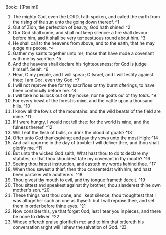  Book:: [[Psalm]]
 1. The mighty God, even the LORD, hath spoken, and called the earth from the rising of the sun unto the going down thereof. ^1
 2. Out of Zion, the perfection of beauty, God hath shined. ^2
 3. Our God shall come, and shall not keep silence: a fire shall devour before him, and it shall be very tempestuous round about him. ^3
 4. He shall call to the heavens from above, and to the earth, that he may judge his people. ^4
 5. Gather my saints together unto me; those that have made a covenant with me by sacrifice. ^5
 6. And the heavens shall declare his righteousness: for God is judge himself. Selah. ^6
 7. Hear, O my people, and I will speak; O Israel, and I will testify against thee: I am God, even thy God. ^7
 8. I will not reprove thee for thy sacrifices or thy burnt offerings, to have been continually before me. ^8
 9. I will take no bullock out of thy house, nor he goats out of thy folds. ^9
 10. For every beast of the forest is mine, and the cattle upon a thousand hills. ^10
 11. I know all the fowls of the mountains: and the wild beasts of the field are mine. ^11
 12. If I were hungry, I would not tell thee: for the world is mine, and the fulness thereof. ^12
 13. Will I eat the flesh of bulls, or drink the blood of goats? ^13
 14. Offer unto God thanksgiving; and pay thy vows unto the most High: ^14
 15. And call upon me in the day of trouble: I will deliver thee, and thou shalt glorify me. ^15
 16. But unto the wicked God saith, What hast thou to do to declare my statutes, or that thou shouldest take my covenant in thy mouth? ^16
 17. Seeing thou hatest instruction, and casteth my words behind thee. ^17
 18. When thou sawest a thief, then thou consentedst with him, and hast been partaker with adulterers. ^18
 19. Thou givest thy mouth to evil, and thy tongue frameth deceit. ^19
 20. Thou sittest and speakest against thy brother; thou slanderest thine own mother's son. ^20
 21. These things hast thou done, and I kept silence; thou thoughtest that I was altogether such an one as thyself: but I will reprove thee, and set them in order before thine eyes. ^21
 22. Now consider this, ye that forget God, lest I tear you in pieces, and there be none to deliver. ^22
 23. Whoso offereth praise glorifieth me: and to him that ordereth his conversation aright will I shew the salvation of God. ^23

